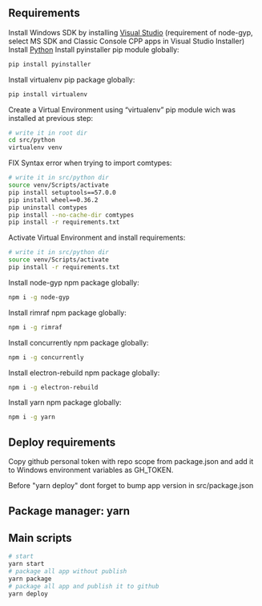 ## Requirements

Install Windows SDK by installing [Visual Studio](https://visualstudio.microsoft.com/ru/downloads/) (requirement of node-gyp, select MS SDK and Classic Console CPP apps in Visual Studio Installer)
Install [Python](https://www.python.org/)
Install pyinstaller pip module globally:

```bash
pip install pyinstaller
```

Install virtualenv pip package globally:

```bash
pip install virtualenv
```

Create a Virtual Environment using “virtualenv” pip module wich was installed at previous step:

```bash
# write it in root dir
cd src/python
virtualenv venv
```

FIX Syntax error when trying to import comtypes:

```bash
# write it in src/python dir
source venv/Scripts/activate
pip install setuptools==57.0.0
pip install wheel==0.36.2
pip uninstall comtypes
pip install --no-cache-dir comtypes
pip install -r requirements.txt
```

Activate Virtual Environment and install requirements:

```bash
# write it in src/python dir
source venv/Scripts/activate
pip install -r requirements.txt
```

Install node-gyp npm package globally:

```bash
npm i -g node-gyp
```

Install rimraf npm package globally:

```bash
npm i -g rimraf
```

Install concurrently npm package globally:

```bash
npm i -g concurrently
```

Install electron-rebuild npm package globally:

```bash
npm i -g electron-rebuild
```

Install yarn npm package globally:

```bash
npm i -g yarn
```

## Deploy requirements

Copy github personal token with repo scope from package.json and add it to Windows environment variables as GH_TOKEN.

Before "yarn deploy" dont forget to bump app version in src/package.json

## Package manager: yarn

## Main scripts

```bash
# start
yarn start
# package all app without publish
yarn package
# package all app and publish it to github
yarn deploy
```
